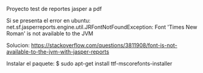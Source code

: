 Proyecto test de reportes jasper a pdf

Si se presenta el error en ubuntu: 
net.sf.jasperreports.engine.util.JRFontNotFoundException: Font 'Times New Roman' is not available to the JVM

Solucion:
https://stackoverflow.com/questions/3811908/font-is-not-available-to-the-jvm-with-jasper-reports

Instalar el paquete:
$ sudo apt-get install ttf-mscorefonts-installer
